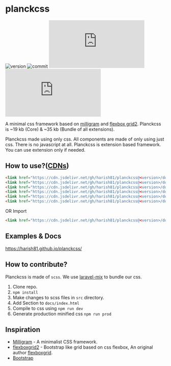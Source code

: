 # planckcss
![version](https://img.shields.io/github/v/release/harish81/planckcss?include_prereleases&label=version)
![commit](https://img.shields.io/github/last-commit/harish81/planckcss)
![core size](https://img.shields.io/github/size/harish81/planckcss/docs/dist/planckcss.css?label=core)
![bundle size](https://img.shields.io/github/size/harish81/planckcss/docs/dist/planckcss.bundle.css?label=bundle)

A minimal css framework based on [milligram](https://github.com/milligram/milligram) and [flexbox grid2](https://github.com/evgenyrodionov/flexboxgrid2).
Planckcss is ~19 kb (Core) & ~35 kb (Bundle of all extensions).

Planckcss made using only css. All components are made of only using just css. There is no javascript at all.
Planckcss is extension based framework. You can use extension only if needed.

## How to use?([CDNs](https://www.jsdelivr.com/package/gh/harish81/planckcss))
```html
<link href="https://cdn.jsdelivr.net/gh/harish81/planckcss@<version>/docs/dist/planckcss.css" rel="stylesheet">
<link href="https://cdn.jsdelivr.net/gh/harish81/planckcss@<version>/docs/dist/extension_form.css" rel="stylesheet">
<link href="https://cdn.jsdelivr.net/gh/harish81/planckcss@<version>/docs/dist/extension_spacing.css" rel="stylesheet">
<link href="https://cdn.jsdelivr.net/gh/harish81/planckcss@<version>/docs/dist/extension_colors.css" rel="stylesheet">
<link href="https://cdn.jsdelivr.net/gh/harish81/planckcss@<version>/docs/dist/extension_toggle.css" rel="stylesheet">
<link href="https://cdn.jsdelivr.net/gh/harish81/planckcss@<version>/docs/dist/extension_display.css" rel="stylesheet">
```
OR Import
```html
<link href="https://cdn.jsdelivr.net/gh/harish81/planckcss@<version>/docs/dist/planckcss.bundle.css" rel="stylesheet">
```

## Examples & Docs
https://harish81.github.io/planckcss/

## How to contribute?
Planckcss is made of `scss`. We use [laravel-mix](https://github.com/JeffreyWay/laravel-mix) to 
bundle our css. 

1. Clone repo.
2. `npm install`
3. Make changes to scss files in `src` directory.
4. Add Section to `docs/index.html`
5. Compile to css using `npm run dev`
6. Generate production minified css `npm run prod` 

## Inspiration
- [Milligram](https://milligram.io/) - A minimalist CSS framework.
- [flexboxgrid2](https://github.com/evgenyrodionov/flexboxgrid2) - Bootstrap like grid based on css flexbox,
An original author [flexboxgrid](https://github.com/kristoferjoseph/flexboxgrid). 
- [Bootstrap](https://getbootstrap.com/)

